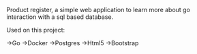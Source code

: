 Product register, a simple web application to learn more about go interaction with a sql based database.

Used on this project:

->Go
->Docker
->Postgres
->Html5
->Bootstrap